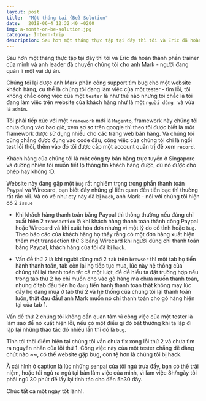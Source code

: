 ```yaml
---
layout: post
title:  "Một tháng tại {Be} Solution"
date:   2018-06-4 12:32:40 +0200
img: a-month-on-be-solution.jpg
category: Intern-trip
description: Sau hơn một tháng thực tập tại đây thì tôi và Eric đã hoàn thành phần trainer của mình và anh leader đã chuyển chúng tôi cho anh Mark - người đang quản lí một vài dự án.
---
```


Sau hơn một tháng thực tập tại đây thì tôi và Eric đã hoàn thành phần trainer của mình và anh leader đã chuyển chúng tôi cho anh Mark - người đang quản lí một vài dự án.

Chúng tôi lại được anh Mark phân công support tìm bug cho một website khách hàng, cụ thể là chúng tôi đang làm việc của một tester - tìm lỗi, tôi không chắc công việc của một `tester` là như thế nào nhưng tôi chắc là tôi đang làm việc trên website của khách hàng như là một `người dùng ` và vừa là `admin`.

Tôi phải tiếp xúc với một `framework` mới là `Magento`, framework này chúng tôi chưa đụng vào bao giờ, xem sơ sơ trên google thì theo tôi được biết là một framework được sử dụng nhiều cho các trang web bán hàng. Và chúng tôi cũng chẳng được đụng vào code đâu, công việc của chúng tôi chỉ là ngồi test lỗi thôi, thêm vào đó tôi được cấp một account quản trị để xem `record`. 

Khách hàng của chúng tôi là một công ty bán hàng trực tuyến ở Singapore và đương nhiên tôi muốn tiết lộ thông tin khách hàng được, dù nó được cho phép hay không :D.

Website này đang gặp một `bug` rất nghiêm trọng trong phần thanh toán Paypal và Wirecard, bạn biết đấy những gì liên quan đến tiền bạc thì thường rất rắc rối. Và có vẻ như cty này đã bị `hack`, anh Mark - nói với chúng tôi hiện có 2 `issue` 

- Khi khách hàng thanh toán bằng Paypal thì thông thường nếu đúng chỉ xuất hiện 2 `transaction` là khi khách hàng thanh toán thành công Paypal hoặc Wirecard và khi xuất hóa đơn nhưng vì một lý do cố tình hoặc `bug`. Theo báo cáo của khách hàng họ thấy rằng có một đơn hàng xuất hiện thêm một transaction thứ 3 bằng Wirecard khi người dùng chỉ thanh toán bằng Paypal, khách hàng của tôi đã bị `hack`.

- Vấn đề thứ 2 là khi người dùng mở 2 `tab` trên `browser` thì một tab họ tiến hành thanh toán, tab còn lại họ tiếp tục mua, lúc này hệ thông của chúng tôi lại thanh toán tất cả một lượt, để dễ hiểu ta đặt trường hợp nếu trong tab thứ 2 họ chỉ muốn cho vào gỏ hàng mà chưa muốn thanh toán, nhưng ở tab đầu tiên họ ` đang ` tiến hành thanh toán thật không may lúc đấy họ đang mua ở tab thứ 2 và hệ thống của chúng tôi lại thanh toán luôn, thật đau đầu! anh Mark muốn nó chỉ thanh toán cho gỏ hàng hiện tại của tab 1.

Vấn đề thứ 2 chúng tôi không cần quan tâm vì công việc của một tester là làm sao để nó xuất hiện lỗi, nếu có một điều gì đó bất thường khi ta lặp đi lặp lại những thao tác đó nhiều lần thì đó là `bug`.

Tính tới thời điểm hiện tại chúng tôi vẫn chưa fix xong lỗi thứ 2 và chưa tìm ra nguyên nhân của lỗi thứ 1. Công việc này của một tester chẵng dễ dàng chút nào ~~, có thể website gặp bug, còn tệ hơn là chúng tôi bị hack.

À cái hình ở caption là lúc những senpai của tôi ngủ trưa đấy, bạn có thể trãi niệm, hoặc túi ngủ ra ngủ tại bàn làm việc của mình, vì làm việc 8h/ngày tôi phải ngủ 30 phút để lấy lại tỉnh táo cho đến 5h30 đây.

Chúc tất cả một ngày tốt lành!.
